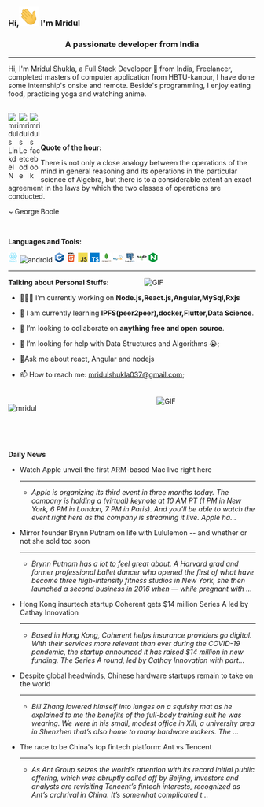 ### Hi,<img src="https://raw.githubusercontent.com/ABSphreak/ABSphreak/master/gifs/Hi.gif" width="40px" /> I'm Mridul
<h3 align="center">A passionate developer from India</h3>

<hr/>

Hi, I'm Mridul Shukla, a Full Stack Developer 🚀 from India, Freelancer, completed masters of computer application from HBTU-kanpur,
I have done some internship's onsite and remote. Beside's programming, I enjoy eating food, practicing yoga and watching anime.

<br/>
<a href="https://www.linkedin.com/in/mridul-shukla-899123174/">
  <img align="left" alt="mriduls LinkdeIN" width="22px" src="https://cdn.jsdelivr.net/npm/simple-icons@v3/icons/linkedin.svg" />
</a>
<a href="https://leetcode.com/mridul37shukla/">
  <img align="left" alt="mriduls Leetcode" width="22px" src="https://cdn.jsdelivr.net/npm/simple-icons@v3/icons/leetcode.svg" />
</a>
<a href="https://www.facebook.com/mridul.shukla.524/">
  <img align="left" alt="mriduls facebook" width="22px" src="https://img.icons8.com/dusk/64/000000/facebook-new--v2.png" />
</a>
<br/>
<pre>

</pre>

**Quote of the hour:**

There is not only a close analogy between the operations of the mind in general reasoning and its operations in the particular science of Algebra, but there is to a considerable extent an exact agreement in the laws by which the two classes of operations are conducted.

~ George Boole
<pre>

</pre>
**Languages and Tools:**  

<p align="left"><img src="https://raw.githubusercontent.com/devicons/devicon/master/icons/react/react-original-wordmark.svg" alt="react" width="20" height="20"/> <img src="https://github.com/ReactiveX/rxjs/blob/master/docs_app/assets/Rx_Logo_S.png" alt="android" width="20" height="20"/> <img src="https://raw.githubusercontent.com/devicons/devicon/master/icons/cplusplus/cplusplus-original.svg" alt="cplusplus" width="20" height="20"/>   <img src="https://raw.githubusercontent.com/devicons/devicon/master/icons/html5/html5-original-wordmark.svg" alt="html5" width="20" height="20"/> <img src="https://raw.githubusercontent.com/devicons/devicon/master/icons/javascript/javascript-original.svg" alt="javascript" width="20" height="20"/> <img src="https://raw.githubusercontent.com/devicons/devicon/master/icons/typescript/typescript-original.svg" alt="typescript" width="20" height="20"/> <img src="https://raw.githubusercontent.com/devicons/devicon/master/icons/mongodb/mongodb-original-wordmark.svg" alt="mongodb" width="20" height="20"/> <img src="https://raw.githubusercontent.com/devicons/devicon/master/icons/mysql/mysql-original-wordmark.svg" alt="mysql" width="20" height="20"/> <img src="https://raw.githubusercontent.com/devicons/devicon/master/icons/postgresql/postgresql-original-wordmark.svg" alt="postgresql" width="20" height="20"/> <img src="https://raw.githubusercontent.com/devicons/devicon/master/icons/nodejs/nodejs-original-wordmark.svg" alt="nodejs" width="20" height="20"/> <img src="https://raw.githubusercontent.com/devicons/devicon/master/icons/nginx/nginx-original.svg" alt="nginx" width="20" height="20"/></p><p align="center"> 

<hr/>

<img align="right" alt="GIF"   width="45%" src="https://i.imgur.com/AfhCiQ7.gif"   />




**Talking about Personal Stuffs:**

- 👨🏽‍💻 I’m currently working on **Node.js,React.js,Angular,MySql,Rxjs**

- 🌱 I am currently learning **IPFS(peer2peer),docker,Flutter,Data Science**. 

- 👯 I’m looking to collaborate on **anything free and open source**.

- 🤔 I’m looking for help with Data Structures and Algorithms 😭;

- 💬Ask me about react, Angular and nodejs

- 📫 How to reach me: mridulshukla037@gmail.com;

 
<br/>
<img align="right" width="40%"  alt="GIF" src="https://media.giphy.com/media/836HiJc7pgzy8iNXCn/giphy.gif" />

<img align="left" width="55%"  src="https://github-readme-stats.vercel.app/api?username=mridul037&show_icons=true&hide_border=true" alt="mridul" /> </p>
<br/>
<br/>

<pre>


</pre>
**Daily News**
  - Watch Apple unveil the first ARM-based Mac live right here
     <hr/>
     
      - *Apple is organizing its third event in three months today. The company is holding a (virtual) keynote at 10 AM PT (1 PM in New York, 6 PM in London, 7 PM in Paris). And you’ll be able to watch the event right here as the company is streaming it live. Apple ha…*
     
  - Mirror founder Brynn Putnam on life with Lululemon -- and whether or not she sold too soon
      <hr/>
      
      - *Brynn Putnam has a lot to feel great about. A Harvard grad and former professional ballet dancer who opened the first of what have become three high-intensity fitness studios in New York, she then launched a second business in 2016 when — while pregnant with …*
      
  - Hong Kong insurtech startup Coherent gets $14 million Series A led by Cathay Innovation
      <hr/>
      
      - *Based in Hong Kong, Coherent helps insurance providers go digital. With their services more relevant than ever during the COVID-19 pandemic, the startup announced it has raised $14 million in new funding. The Series A round, led by Cathay Innovation with part…*
      
  - Despite global headwinds, Chinese hardware startups remain to take on the world
      <hr/>
      
      - *Bill Zhang lowered himself into lunges on a squishy mat as he explained to me the benefits of the full-body training suit he was wearing. We were in his small, modest office in Xili, a university area in Shenzhen that’s also home to many hardware makers. The …*
       
  - The race to be China's top fintech platform: Ant vs Tencent
      <hr/>
       
       - *As Ant Group seizes the world’s attention with its record initial public offering, which was abruptly called off by Beijing, investors and analysts are revisiting Tencent’s fintech interests, recognized as Ant’s archrival in China. It’s somewhat complicated t…*
      





